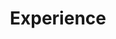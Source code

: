 ---
widget: experience
active: true
date_format: Jan 2006
experience:
  - title: Post-doctoral Research Fellow
    company: Sapienza University of Rome College
    company_url: ""
    company_logo: sapienza-logo
    location: Rome, Italy
    date_start: 2022-10-01
    date_end: 2023-09-30
    description: |-2        
        Areas: *Anomaly detection, explainable AI, time series, graph learning*.
  - title: Assistant Professor
    company: Heimerer College
    company_url: "https://kolegji-heimerer.eu/en/"
    company_logo: heimerer
    location: Pristina (remote)
    date_start: 2022-07-01
    date_end: ""
    description: |-2        
        Areas: *AI for e-Health, anomaly detection, deep learning*.
  - title: Senior Research Fellow
    company: Sapienza University of Rome
    company_url: ""
    company_logo: sapienza-logo
    location: Rome
    date_start: 2021-12-01
    date_end: 2022-09-30
    description: |-2        
        Coordinated the research and implementative component of innovative deep learning algorithms to predict anomalous events in patient behavioural time series.
        Fundings: Avviso Pubblico “Emergenza Coronavirus e oltre”, Domanda prot. n. A0376-2020-070051,
        CUP: F84E21000000006

        Areas: *Anomaly detection, time series analysis, Electronic Health Records (EHR), deep learning*.
  - title: Visiting Researcher
    company: George Mason University
    company_url: "https://cec.gmu.edu/"
    company_logo: george-mason
    location: Fairfax, Virginia, USA
    date_start: 2021-04-01
    date_end: 2021-06-30
    description: |-2        
        Visiting period at the Data Mining laboratory and prof. Domeniconi's research group. Our collaboration resulted in a paper at the Pacific-Asia Conference on Knowledge Discovery and Data Mining in 2021.

        Codebase: https://gitlab.com/bardhp95/bae

        Areas: *Anomaly detection, deep learning*.
  - title: Software Engineer
    company: Pricewaterhouse Coopers
    company_url: "https://www.pwc.com/it/it/"
    company_logo: PwC-logo
    location: Rome
    date_start: 2021-12-01
    date_end: 2022-06-12
    description: |-2    
        As a member of the Digital Innovation development team, I focused on software prototyping and development activities. In particular, I optimised back-end services and developed highly-maintainable and efficient API services.

        Skills: *full-stack development, API development, data processing, Azure DevOps*.
  - title: Senior Software Consultant
    company: E Software Solutions
    company_url: "https://www.esoftwaresolutions.it/"
    company_logo: ESoftwareSolutions-logo
    location: Rome
    date_start: 2020-09-01
    date_end: 2021-03-31
    description: |-2
      I designed and maintained the CMS for electric vehicle leasing in the UK (https://gridserve.com/)

      Skills: *WordPress, software documentation, full-stack development, API development*.
widget_id: recent-experience
headless: true
weight: 40
title: Experience
subtitle: null
design:
  columns: "2"
---